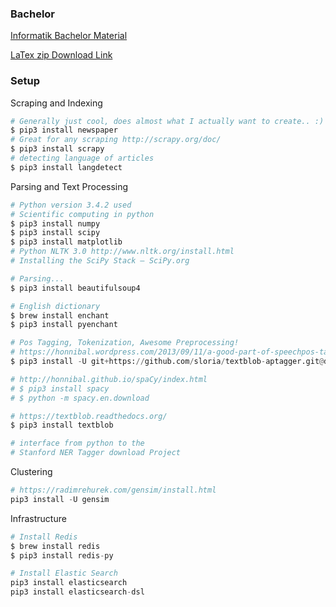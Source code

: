 
### Bachelor ###

[Informatik Bachelor Material](http://www.haw-hamburg.de/fakultaeten-und-departments/ti/fakultaetsservicebuero/abschlussarbeiten.html#c107779)

[LaTex zip Download Link](http://www.haw-hamburg.de/fileadmin/user_upload/FakTI/FSB_TI/Abschlussarbeiten/I/haw-vorlage_LaTeX.zip)

### Setup ###

Scraping and Indexing
```python
# Generally just cool, does almost what I actually want to create.. :)
$ pip3 install newspaper
# Great for any scraping http://scrapy.org/doc/
$ pip3 install scrapy
# detecting language of articles
$ pip3 install langdetect
```

Parsing and Text Processing
```python
# Python version 3.4.2 used
# Scientific computing in python
$ pip3 install numpy
$ pip3 install scipy
$ pip3 install matplotlib
# Python NLTK 3.0 http://www.nltk.org/install.html
# Installing the SciPy Stack — SciPy.org

# Parsing...
$ pip3 install beautifulsoup4

# English dictionary
$ brew install enchant
$ pip3 install pyenchant

# Pos Tagging, Tokenization, Awesome Preprocessing!
# https://honnibal.wordpress.com/2013/09/11/a-good-part-of-speechpos-tagger-in-about-200-lines-of-python/
$ pip3 install -U git+https://github.com/sloria/textblob-aptagger.git@dev

# http://honnibal.github.io/spaCy/index.html
# $ pip3 install spacy
# $ python -m spacy.en.download

# https://textblob.readthedocs.org/
$ pip3 install textblob

# interface from python to the 
# Stanford NER Tagger download Project
```

Clustering
```python
# https://radimrehurek.com/gensim/install.html
pip3 install -U gensim
```

Infrastructure
```python
# Install Redis
$ brew install redis
$ pip3 install redis-py

# Install Elastic Search
pip3 install elasticsearch
pip3 install elasticsearch-dsl
```

